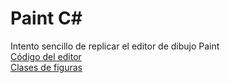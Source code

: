 # Paint C#
Intento sencillo de replicar el editor de dibujo Paint  
[Código del editor](./Form1.cs)  
[Clases de figuras](./Figura.cs)